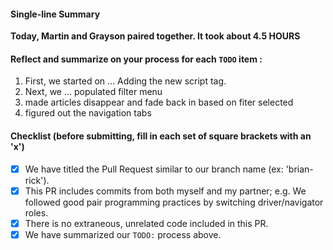 #### Single-line Summary
**Today, Martin and Grayson paired together. It took about 4.5 HOURS**

#### Reflect and summarize on your process for each `TODO` item :  
  1. First, we started on ... Adding the new script tag.
  2. Next, we ... populated filter menu
  3. made articles disappear and fade back in based on fiter selected
  4. figured out the navigation tabs

#### Checklist (before submitting, fill in each set of square brackets with an 'x')
- [x] We have titled the Pull Request similar to our branch name (ex: 'brian-rick'). 
- [x] This PR includes commits from both myself and my partner; e.g. We followed good pair programming practices by switching driver/navigator roles.
- [x] There is no extraneous, unrelated code included in this PR.
- [x] We have summarized our `TODO:` process above.
